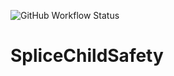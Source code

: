 ![GitHub Workflow Status](https://img.shields.io/github/workflow/status/dkim19375/SpliceChildSafety/Testing%20CI%20with%20Gradle)
# SpliceChildSafety